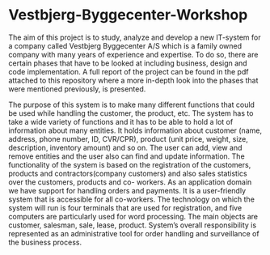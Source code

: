 # Vestbjerg-Byggecenter-Workshop
The aim of this project is to study, analyze and develop a new IT-system for a company called Vestbjerg Byggecenter A/S which is a family owned company with many years of experience and expertise. To do so, there are certain phases that have to be looked at including business, design and code implementation. A full report of the project can be found in the pdf attached to this repository where a more in-depth look into the phases that were mentioned previously, is presented. 

The purpose of this system is to make many different functions that could be used while handling the customer, the product, etc. The system has to take a wide variety of functions and it has to be able to hold a lot of information about many entities. It holds information about customer (name, address, phone number, ID, CVR/CPR), product (unit price, weight, size, description, inventory amount) and so on. The user can add, view and remove entities and the user also can find and update information.
The functionality of the system is based on the registration of the customers, products and contractors(company customers) and also sales statistics over the customers, products and co- workers. As an application domain we have support for handling orders and payments.
It is a user-friendly system that is accessible for all co-workers. The technology on which the system will run is four terminals that are used for registration, and five computers are particularly used for word processing. The main objects are customer, salesman, sale, lease, product. System’s overall responsibility is represented as an administrative tool for order handling and surveillance of the business process.


